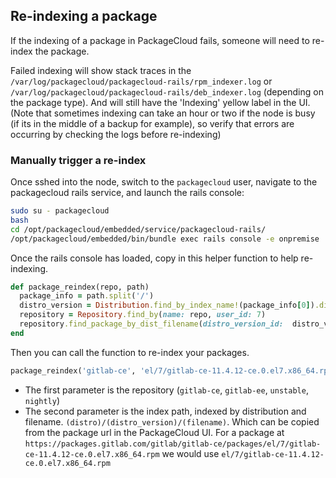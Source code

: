 ## Re-indexing a package

If the indexing of a package in PackageCloud fails, someone will need to re-index the package.

Failed indexing will show stack traces in the `/var/log/packagecloud/packagecloud-rails/rpm_indexer.log` or `/var/log/packagecloud/packagecloud-rails/deb_indexer.log` (depending on the package type).
And will still have the 'Indexing' yellow label in the UI. (Note that sometimes indexing can take an hour or two if the
node is busy (if its in the middle of a backup for example), so verify that errors are occurring by checking the logs before re-indexing)

### Manually trigger a re-index

Once sshed into the node, switch to the `packagecloud` user, navigate to the packagecloud rails service, and launch the rails console:

```sh
sudo su - packagecloud
bash
cd /opt/packagecloud/embedded/service/packagecloud-rails/
/opt/packagecloud/embedded/bin/bundle exec rails console -e onpremise
```

Once the rails console has loaded, copy in this helper function to help re-indexing.

```ruby
def package_reindex(repo, path)
  package_info = path.split('/')
  distro_version = Distribution.find_by_index_name!(package_info[0]).distro_versions.find_by(index_name: package_info[1])
  repository = Repository.find_by(name: repo, user_id: 7)
  repository.find_package_by_dist_filename(distro_version_id:  distro_version.id, package: package_info[2]).reindex
end
```

Then you can call the function to re-index your packages.

```ruby
package_reindex('gitlab-ce', 'el/7/gitlab-ce-11.4.12-ce.0.el7.x86_64.rpm')
```

- The first parameter is the repository (`gitlab-ce`, `gitlab-ee`, `unstable`, `nightly`)
- The second parameter is the index path, indexed by distribution and filename. `(distro)/(distro_version)/(filename)`.
  Which can be copied from the package url in the PackageCloud UI. For a package at
  `https://packages.gitlab.com/gitlab/gitlab-ce/packages/el/7/gitlab-ce-11.4.12-ce.0.el7.x86_64.rpm` we would use
  `el/7/gitlab-ce-11.4.12-ce.0.el7.x86_64.rpm`
